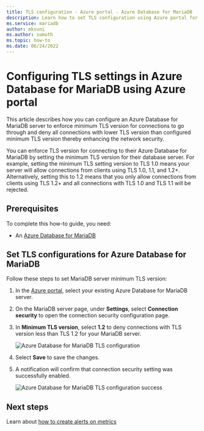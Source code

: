 ```yaml
---
title: TLS configuration - Azure portal - Azure Database for MariaDB
description: Learn how to set TLS configuration using Azure portal for your Azure Database for MariaDB 
ms.service: mariadb
author: mksuni
ms.author: sumuth
ms.topic: how-to
ms.date: 06/24/2022
---
```


# Configuring TLS settings in Azure Database for MariaDB using Azure portal

This article describes how you can configure an Azure Database for MariaDB server to enforce minimum TLS version for connections to go through and deny all connections with lower TLS version than configured minimum TLS version thereby enhancing the network security.

You can enforce TLS version for connecting to their Azure Database for MariaDB by setting the minimum TLS version for their database server. For example, setting the minimum TLS setting version to TLS 1.0 means your server will allow connections from clients using TLS 1.0, 1.1, and 1.2+. Alternatively, setting this to 1.2 means that you only allow connections from clients using TLS 1.2+ and all connections with TLS 1.0 and TLS 1.1 will be rejected.

## Prerequisites

To complete this how-to guide, you need:

* An [Azure Database for MariaDB](quickstart-create-mariaDB-server-database-using-azure-portal.md)

## Set TLS configurations for Azure Database for MariaDB

Follow these steps to set MariaDB server minimum TLS version:

1. In the [Azure portal](https://portal.azure.com/), select your existing Azure Database for MariaDB server.

1. On the MariaDB server page, under **Settings**, select **Connection security** to open the connection security configuration page.

1. In **Minimum TLS version**, select **1.2** to deny connections with TLS version less than TLS 1.2 for your MariaDB server.

    ![Azure Database for MariaDB TLS configuration](./media/howto-tls-configurations/tls-configurations.png)

1. Select **Save** to save the changes.

1. A notification will confirm that connection security setting was successfully enabled.

    ![Azure Database for MariaDB TLS configuration success](./media/howto-tls-configurations/tls-configurations-success.png)

## Next steps

Learn about [how to create alerts on metrics](howto-alert-metric.md)
